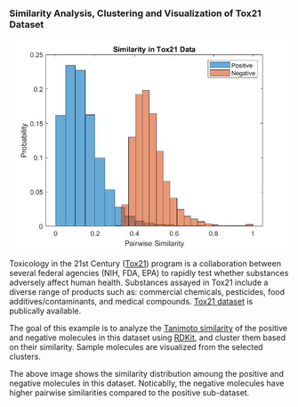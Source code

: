 ### Similarity Analysis, Clustering and Visualization of Tox21 Dataset 

<p align="center">
  <img src="https://github.com/hjooya/Chemical-ML-and-DL/blob/main/Similarity_Analysis_and_Clustering/Tox21_Similarity_Distribution.jpg" />
</p>

Toxicology in the 21st Century ([Tox21](https://ntp.niehs.nih.gov/whatwestudy/tox21/index.html)) program is a collaboration between several federal agencies (NIH, FDA, EPA) to rapidly test whether substances adversely affect human health. Substances assayed in Tox21 include a diverse range of products such as: commercial chemicals, pesticides, food additives/contaminants, and medical compounds. [Tox21 dataset](https://tripod.nih.gov//tox21/pubdata/) is publically available. 

The goal of this example is to analyze the [Tanimoto similarity](https://www.rdkit.org/docs/GettingStartedInPython.html) of the positive and negative molecules in this dataset using [RDKit](https://www.rdkit.org/), and cluster them based on their similarity. Sample molecules are visualized from the selected clusters.  

The above image shows the similarity distribution amoung the positive and negative molecules in this dataset. Noticablly, the negative molecules have higher pairwise similarities compared to the positive sub-dataset.      




